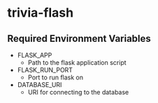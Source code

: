 # trivia-flash

## Required Environment Variables
- FLASK_APP
    - Path to the flask application script
- FLASK_RUN_PORT
    - Port to run flask on
- DATABASE_URI
    - URI for connecting to the database
